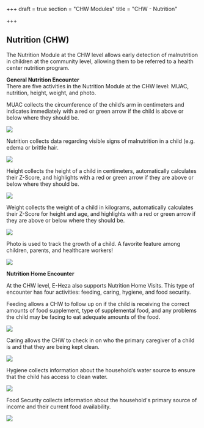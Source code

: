 +++
draft = true
section = "CHW Modules"
title = "CHW - Nutrition"

+++
## **Nutrition (CHW)**

The Nutrition Module at the CHW level allows early detection of malnutrition in children at the community level, allowing them to be referred to a health center nutrition program.

**General Nutrition Encounter**  
There are five activities in the Nutrition Module at the CHW level: MUAC, nutrition, height, weight, and photo.

MUAC collects the circumference of the child’s arm in centimeters and indicates immediately with a red or green arrow if the child is above or below where they should be.

![](/uploads/chw-nutr-muac.png)

Nutrition collects data regarding visible signs of malnutrition in a child (e.g. edema or brittle hair.

![](/uploads/chw-nutr-nutr.png)

Height collects the height of a child in centimeters, automatically calculates their Z-Score, and highlights with a red or green arrow if they are above or below where they should be.

![](/uploads/chw-nutrition-height.png)

Weight collects the weight of a child in kilograms, automatically calculates their Z-Score for height and age, and highlights with a red or green arrow if they are above or below where they should be.

![](/uploads/chw-nutr-weight.png)

Photo is used to track the growth of a child. A favorite feature among children, parents, and healthcare workers!

![](/uploads/chw-nutr-photo.png)

**Nutrition Home Encounter**

At the CHW level, E-Heza also supports Nutrition Home Visits. This type of encounter has four activities: feeding, caring, hygiene, and food security.

Feeding allows a CHW to follow up on if the child is receiving the correct amounts of food supplement, type of supplemental food, and any problems the child may be facing to eat adequate amounts of the food.

![](/uploads/nutri-home-feeding.png)

Caring allows the CHW to check in on who the primary caregiver of a child is and that they are being kept clean.

![](/uploads/nutri-home-caring.png)

Hygiene collects information about the household’s water source to ensure that the child has access to clean water.

![](/uploads/nutri-home-hygiene.png)

Food Security collects information about the household's primary source of income and their current food availability.

![](/uploads/nutri-home-food-security.png)